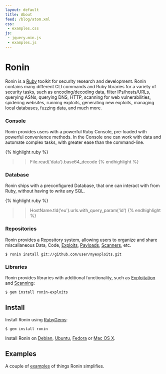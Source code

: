 ```yaml
---
layout: default
title: About
feed: /blog/atom.xml
css:
 - examples.css
js:
 - jquery.min.js
 - examples.js
---
```


# Ronin

Ronin is a [Ruby] toolkit for security research and development.
Ronin contains many different CLI commands and Ruby libraries for a variety of
security tasks, such as encoding/decoding data, filter IPs/hosts/URLs,
querying ASNs, querying DNS, HTTP, scanning for web vulnerabilities,
spidering websites, running exploits, generating new exploits, managing local 
databases, fuzzing data, and much more.

### Console

Ronin provides users with a powerful Ruby Console, pre-loaded with powerful
convenience methods. In the Console one can work with data and automate
complex tasks, with greater ease than the command-line.

{% highlight ruby %}
>> File.read('data').base64_decode
{% endhighlight %}

### Database

Ronin ships with a preconfigured Database, that one can interact with from Ruby,
without having to write any SQL.

{% highlight ruby %}
>> HostName.tld('eu').urls.with_query_param('id')
{% endhighlight %}

### Repositories

Ronin provides a Repository system, allowing users to organize and share
miscallaneous Data, Code, [Exploits][example-exploit],
[Payloads][example-payload], [Scanners][example-scanner], etc.

    $ ronin install git://github.com/user/myexploits.git

### Libraries

Ronin provides libraries with additional functionality, such as
[Exploitation][ronin-exploits] and [Scanning][ronin-scanners]:

    $ gem install ronin-exploits

## Install

Install Ronin using [RubyGems](http://rubygems.org/gems/ronin):

    $ gem install ronin

Install Ronin on [Debian](/docs/install/debian.html), 
[Ubuntu](/docs/install/ubuntu.html),
[Fedora](/docs/install/fedora.html) or
[Mac OS X](/docs/install/osx.html).

## Examples

A couple of [examples](/examples/) of things Ronin simplifies.

<ul id="examples">
  <!-- Random Examples -->
</ul>

[Ruby]: http://www.ruby-lang.org
[example-exploit]: https://github.com/postmodern/postmodern/blob/master/scripts/exploits/http/oracle/dav_bypass.rb
[example-payload]: https://gist.github.com/1403961
[example-scanner]: https://github.com/postmodern/postmodern/blob/master/scripts/scanners/oracle_dad_scanner.rb
[Repositories]: https://github.com/postmodern/postmodern

[ronin-support]: https://github.com/ronin-rb/ronin-support#readme
[ronin-exploits]: https://github.com/ronin-rb/ronin-exploits#readme
[ronin-scanners]: https://github.com/ronin-rb/ronin-scanners#readme
